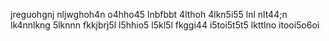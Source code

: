 jreguohgnj nljwghoh4n o4hho45 
lnbfbbt 4lthoh 4lkn5i55 lnl
nlt44;n lk4nnlkng 5lknnn 
fkkjbrj5l l5hhio5 l5kl5l
fkggi44 i5toi5t5t5
lkttlno itooi5o6oi
